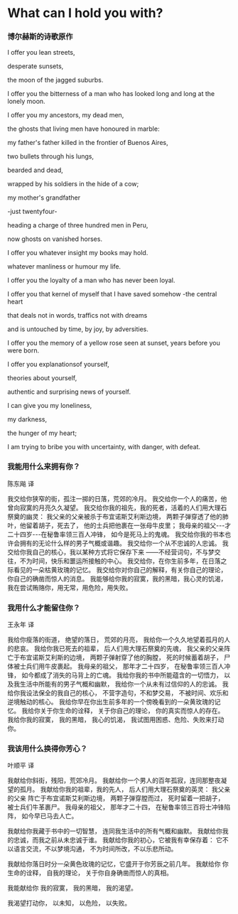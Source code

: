 # What can I hold you with?
### 博尔赫斯的诗歌原作

I offer you lean streets,

desperate sunsets,

the moon of the jagged suburbs.

I offer you the bitterness of a man who has looked long and long at the lonely moon.

I offer you my ancestors, my dead men,

the ghosts that living men have honoured in marble:

my father's father killed in the frontier of Buenos Aires,

two bullets through his lungs,

bearded and dead,

wrapped by his soldiers in the hide of a cow;

my mother's grandfather

-just twentyfour-

heading a charge of three hundred men in Peru,

now ghosts on vanished horses.

I offer you whatever insight my books may hold.

whatever manliness or humour my life.

I offer you the loyalty of a man who has never been loyal.

I offer you that kernel of myself that I have saved somehow -the central heart

that deals not in words, traffics not with dreams

and is untouched by time, by joy, by adversities.

I offer you the memory of a yellow rose seen at sunset, years before you were born.

I offer you explanationsof yourself,

theories about yourself,

authentic and surprising news of yourself.

I can give you my loneliness,

my darkness,

the hunger of my heart;

I am trying to bribe you with uncertainty, with danger, with defeat.

### 我能用什么来拥有你？
陈东飚 译

我交给你狭窄的街，孤注一掷的日落，荒郊的冷月。 
我交给你一个人的痛苦，他曾向寂寞的月亮久久凝望。 
我交给你我的祖先，我的死者，活着的人们用大理石祭奠的幽灵： 
我父亲的父亲被杀于布宜诺斯艾利斯边境， 
两颗子弹穿透了他的肺叶，他留着胡子，死去了， 
他的士兵把他裹在一张母牛皮里； 
我母亲的祖父---才二十四岁---在秘鲁率领三百人冲锋， 
如今是死马上的鬼魂。 
我交给你我的书本也许会拥有的无论什么样的男子气概或谐趣。 
我交给你一个从不忠诚的人忠诚。 
我交给你我自己的核心，我以某种方式将它保存下来 
——不经营词句，不与梦交往，不为时间，快乐和噩运所接触的中心。 
我交给你，在你生前多年，在日落之际看见的一朵枯黄玫瑰的记忆。 
我交给你对你自己的解释，有关你自己的理论，你自己的确凿而惊人的消息。 
我能够给你我的寂寞，我的黑暗，我心灵的饥渴，我在尝试贿赂你，用无常，用危险，用失败。

### 我用什么才能留住你？
王永年 译

我给你瘦落的街道，
绝望的落日，
荒郊的月亮，
我给你一个久久地望着孤月的人的悲哀。
我给你我已死去的祖辈，
后人们用大理石祭奠的先魂，
我父亲的父亲阵亡于布宜诺斯艾利斯的边境，
两颗子弹射穿了他的胸膛，
死的时候蓄着胡子，
尸体被士兵们用牛皮裹起。
我母亲的祖父，
那年才二十四岁，
在秘鲁率领三百人冲锋，
如今都成了消失的马背上的亡魂。
我给你我的书中所能蕴含的一切悟力，
以及我生活中所能有的男子气概和幽默，
我给你一个从未有过信仰的人的忠诚。
我给你我设法保全的我自己的核心，
不营字造句，不和梦交易，
不被时间、欢乐和逆境触动的核心。
我给你早在你出生前多年的一个傍晚看到的一朵黄玫瑰的记忆。
我给你关于你生命的诠释，
关于你自己的理论，
你的真实而惊人的存在。
我给你我的寂寞，
我的黑暗，
我心的饥渴，
我试图用困惑、危险、失败来打动你。


### 我该用什么换得你芳心？
叶顺平 译

我献给你斜街，残阳，荒郊冷月。
我献给你一个男人的百年孤寂，连同那整夜凝望的孤月。
我献给你我的祖辈，我的先人，
后人们用大理石祭奠的英灵：
我父亲的父亲
阵亡于布宜诺斯艾利斯边境，
两颗子弹穿膛而过，
死时留着一把胡子，
被士兵们牛革裹尸。
我母亲的祖父，
那年才二十四，
在秘鲁率领三百将士冲锋陷阵，
如今早已马去人亡。

我献给你我藏于书中的一切智慧，
连同我生活中的所有气概和幽默。
我献给你我的忠诚，而我之前从未忠诚于谁。
我献给你我的初心，它被我有幸保存着：
它不以语言交流，不以梦境沟通，
不为时间所改，不以乐悲所动。

我献给你落日时分一朵黄色玫瑰的记忆，它盛开于你芳辰之前几年。
我献给你
你生命的诠释，
自我的理论，
关于你自身确凿而惊人的真相。

我能献给你
我的寂寞，
我的黑暗，
我的渴望。

我渴望打动你，
以未知，
以危险，
以失败。
<!--stackedit_data:
eyJoaXN0b3J5IjpbLTM0OTc4NzcyOCwtMTYyNzU4MTAwXX0=
-->